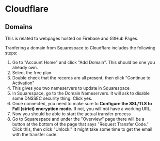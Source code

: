 # Cloudflare

## Domains

This is related to webpages hosted on Firebase and GitHub Pages. 

Tranfering a domain from Squarespace to Cloudflare includes the following steps:

1. Go to "Account Home" and click "Add Domain". This should be one you already own.
2. Select the free plan
3. Double check that the records are all present, then click "Continue to Activation"
4. This gives you two nameservers to update in Squarespace
5. In Squarespace, go to the Domain Nameservers. It will ask to disable some DNSSEC security thing. Click yes.
6. Once connected, you need to make sure to **Configure the SSL/TLS to Full (strict) encryption mode.** If not, you will not have a working URL.
7. Now you should be able to start the actual transfer process
8. Go to Squarespace and under the "Overview" page there will be a button at the bottom of the page that says "Request Transfer Code." Click this, then click "Unlock." It might take some time to get the email with the transfer code.
